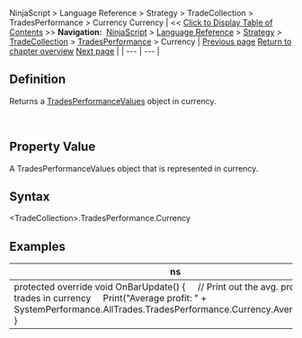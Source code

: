﻿
NinjaScript \> Language Reference \> Strategy \> TradeCollection \> TradesPerformance \> Currency
Currency
| \<\< [Click to Display Table of Contents](currency.md) \>\> **Navigation:**     [NinjaScript](ninjascript-1.md) \> [Language Reference](language_reference_wip-1.md) \> [Strategy](strategy-1.md) \> [TradeCollection](tradecollection-1.md) \> [TradesPerformance](tradesperformance-1.md) \> Currency | [Previous page](averagetotalefficiency-1.md) [Return to chapter overview](tradesperformance-1.md) [Next page](grossloss-1.md) |
| --- | --- |
## Definition
Returns a [TradesPerformanceValues](tradesperformancevalues-1.md) object in currency.  

 
## Property Value
A TradesPerformanceValues object that is represented in currency.
 
## Syntax
\<TradeCollection\>.TradesPerformance.Currency

## 
## Examples
| ns |
| --- |
| protected override void OnBarUpdate() {      // Print out the avg. profit of all trades in currency      Print("Average profit: " \+ SystemPerformance.AllTrades.TradesPerformance.Currency.AverageProfit); } |

